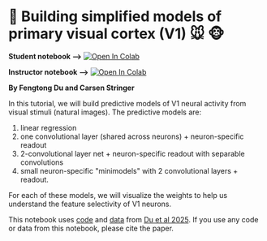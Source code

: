 # 🧠 Building simplified models of primary visual cortex (V1) 🐭 🐵

**Student notebook -->** [![Open In Colab](https://colab.research.google.com/assets/colab-badge.svg)](...)

**Instructor notebook -->** [![Open In Colab](https://colab.research.google.com/assets/colab-badge.svg)](...) 

**By Fengtong Du and Carsen Stringer**

In this tutorial, we will build predictive models of V1 neural activity from visual stimuli (natural images). The predictive models are:

1.   linear regression
2.   one convolutional layer (shared across neurons) + neuron-specific readout
3.   2-convolutional layer net + neuron-specific readout with separable convolutions
4.   small neuron-specific "minimodels" with 2 convolutional layers + readout.

For each of these models, we will visualize the weights to help us understand the feature selectivity of V1 neurons.

This notebook uses [code](https://github.com/mouseland/minimodel) and [data](https://janelia.figshare.com/articles/dataset/Towards_a_simplified_model_of_primary_visual_cortex/28797638) from [Du et al 2025](https://www.nature.com/articles/s41467-025-61171-9). If you use any code or data from this notebook, please cite the paper.

